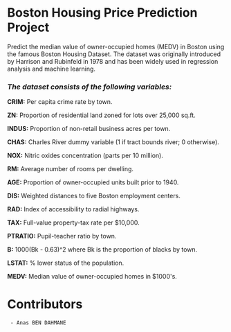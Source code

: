 # **Boston Housing Price Prediction Project**


Predict the median value of owner-occupied homes (MEDV) in Boston using the famous Boston Housing Dataset.
The dataset was originally introduced by Harrison and Rubinfeld in 1978 and has been widely used in regression analysis and machine learning.


### ***The dataset consists of the following variables:***

  **CRIM:** Per capita crime rate by town.

  **ZN:** Proportion of residential land zoned for lots over 25,000 sq.ft.

  **INDUS:** Proportion of non-retail business acres per town.

  **CHAS:** Charles River dummy variable (1 if tract bounds river; 0 otherwise).

  **NOX:** Nitric oxides concentration (parts per 10 million).

  **RM:** Average number of rooms per dwelling.

  **AGE:** Proportion of owner-occupied units built prior to 1940.

  **DIS:** Weighted distances to five Boston employment centers.

  **RAD:** Index of accessibility to radial highways.

  **TAX:** Full-value property-tax rate per $10,000.

  **PTRATIO:** Pupil-teacher ratio by town.

  **B:** 1000(Bk - 0.63)^2 where Bk is the proportion of blacks by town.

  **LSTAT:** % lower status of the population.

  **MEDV:** Median value of owner-occupied homes in $1000's.

  # Contributors
     - Anas BEN DAHMANE

